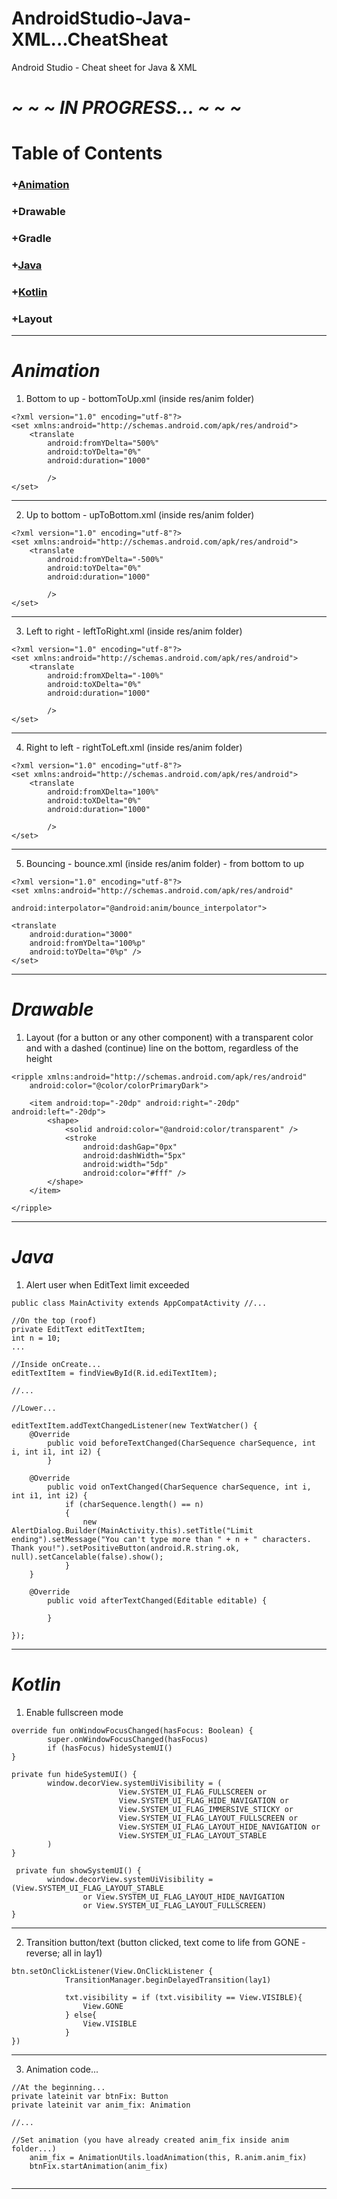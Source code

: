 # AndroidStudio-Java-XML...CheatSheat
Android Studio - Cheat sheet for Java &amp; XML
# <em>~ ~ ~ IN PROGRESS... ~ ~ ~</em> #
# Table of Contents

### +[Animation](#animation-1)  
### +Drawable
### +Gradle
### +[Java](#java-1)
### +[Kotlin](#kotlin-1)
### +Layout

***
# <a href="animation"></a><em>Animation</em>   
1) Bottom to up - bottomToUp.xml (inside res/anim folder)  
````
<?xml version="1.0" encoding="utf-8"?>
<set xmlns:android="http://schemas.android.com/apk/res/android">
    <translate
        android:fromYDelta="500%"
        android:toYDelta="0%"
        android:duration="1000"

        />
</set>
```` 
***
2) Up to bottom - upToBottom.xml (inside res/anim folder)
````
<?xml version="1.0" encoding="utf-8"?>
<set xmlns:android="http://schemas.android.com/apk/res/android">
    <translate
        android:fromYDelta="-500%"
        android:toYDelta="0%"
        android:duration="1000"

        />
</set>
````
***
3) Left to right - leftToRight.xml (inside res/anim folder)
````
<?xml version="1.0" encoding="utf-8"?>
<set xmlns:android="http://schemas.android.com/apk/res/android">
    <translate
        android:fromXDelta="-100%"
        android:toXDelta="0%"
        android:duration="1000"

        />
</set>
````
***
4) Right to left - rightToLeft.xml (inside res/anim folder)
````
<?xml version="1.0" encoding="utf-8"?>
<set xmlns:android="http://schemas.android.com/apk/res/android">
    <translate
        android:fromXDelta="100%"
        android:toXDelta="0%"
        android:duration="1000"

        />
</set>
````
***
5) Bouncing - bounce.xml (inside res/anim folder) - from bottom to up
````
<?xml version="1.0" encoding="utf-8"?>
<set xmlns:android="http://schemas.android.com/apk/res/android"

android:interpolator="@android:anim/bounce_interpolator">

<translate
    android:duration="3000"
    android:fromYDelta="100%p"
    android:toYDelta="0%p" />
</set>
````
***
# <a href="drawable"></a><em>Drawable</em>
1) Layout (for a button or any other component) with a transparent color and with a dashed (continue) line on the bottom, regardless of the height
````
<ripple xmlns:android="http://schemas.android.com/apk/res/android"
    android:color="@color/colorPrimaryDark">

    <item android:top="-20dp" android:right="-20dp" android:left="-20dp">
        <shape>
            <solid android:color="@android:color/transparent" />
            <stroke
                android:dashGap="0px"
                android:dashWidth="5px"
                android:width="5dp"
                android:color="#fff" />
        </shape>
    </item>

</ripple>
````

***
# <a href="java"></a><em>Java</em>
1) Alert user when EditText limit exceeded
````
public class MainActivity extends AppCompatActivity //...

//On the top (roof)
private EditText editTextItem;
int n = 10;
...

//Inside onCreate...
editTextItem = findViewById(R.id.ediTextItem);

//...

//Lower...

editTextItem.addTextChangedListener(new TextWatcher() {
    @Override
        public void beforeTextChanged(CharSequence charSequence, int i, int i1, int i2) {
        }

    @Override
        public void onTextChanged(CharSequence charSequence, int i, int i1, int i2) {
            if (charSequence.length() == n)
            {
                new AlertDialog.Builder(MainActivity.this).setTitle("Limit ending").setMessage("You can't type more than " + n + " characters. Thank you!").setPositiveButton(android.R.string.ok, null).setCancelable(false).show();
            }
    }
    
    @Override
        public void afterTextChanged(Editable editable) {

        }

});
````

***
# <a href="kotlin"></a><em>Kotlin</em>   
1) Enable fullscreen mode
````
override fun onWindowFocusChanged(hasFocus: Boolean) {
        super.onWindowFocusChanged(hasFocus)
        if (hasFocus) hideSystemUI()
}

private fun hideSystemUI() {
        window.decorView.systemUiVisibility = (
                        View.SYSTEM_UI_FLAG_FULLSCREEN or
                        View.SYSTEM_UI_FLAG_HIDE_NAVIGATION or
                        View.SYSTEM_UI_FLAG_IMMERSIVE_STICKY or
                        View.SYSTEM_UI_FLAG_LAYOUT_FULLSCREEN or
                        View.SYSTEM_UI_FLAG_LAYOUT_HIDE_NAVIGATION or
                        View.SYSTEM_UI_FLAG_LAYOUT_STABLE
        )
}

 private fun showSystemUI() {
        window.decorView.systemUiVisibility = (View.SYSTEM_UI_FLAG_LAYOUT_STABLE
                or View.SYSTEM_UI_FLAG_LAYOUT_HIDE_NAVIGATION
                or View.SYSTEM_UI_FLAG_LAYOUT_FULLSCREEN)
}
````
***
2) Transition button/text (button clicked, text come to life from GONE - reverse; all in lay1)
````
btn.setOnClickListener(View.OnClickListener {
            TransitionManager.beginDelayedTransition(lay1)

            txt.visibility = if (txt.visibility == View.VISIBLE){
                View.GONE
            } else{
                View.VISIBLE
            }
})
````
***
3) Animation code... 
````
//At the beginning...
private lateinit var btnFix: Button
private lateinit var anim_fix: Animation

//...

//Set animation (you have already created anim_fix inside anim folder...)
    anim_fix = AnimationUtils.loadAnimation(this, R.anim.anim_fix)
    btnFix.startAnimation(anim_fix)
 
````
***
 
    
